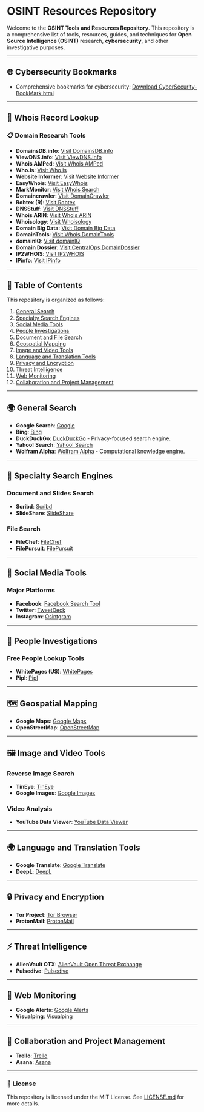 
# OSINT Resources Repository

Welcome to the **OSINT Tools and Resources Repository**. This repository is a comprehensive list of tools, resources, guides, and techniques for **Open Source Intelligence (OSINT)** research, **cybersecurity**, and other investigative purposes.

---

## 🌐 **Cybersecurity Bookmarks**
- Comprehensive bookmarks for cybersecurity: [Download CyberSecurity-BookMark.html](https://github.com/rialms/osint/raw/main/CyberSecurity-BookMark.html)

---

## 📄 **Whois Record Lookup**

### 📋 Domain Research Tools
- **DomainsDB.info**: [Visit DomainsDB.info](https://domainsdb.info/)
- **ViewDNS.info**: [Visit ViewDNS.info](http://viewdns.info/)
- **Whois AMPed**: [Visit Whois AMPed](https://whoisamped.com/)
- **Who.is**: [Visit Who.is](https://who.is/)
- **Website Informer**: [Visit Website Informer](http://website.informer.com/)
- **EasyWhois**: [Visit EasyWhois](https://www.easywhois.com/)
- **MarkMonitor**: [Visit Whois Search](https://domains.markmonitor.com/whois/)
- **Domaincrawler**: [Visit DomainCrawler](http://www.domaincrawler.com/)
- **Robtex (R)**: [Visit Robtex](https://www.robtex.com/)
- **DNSStuff**: [Visit DNSStuff](https://tools.dnsstuff.com/)
- **Whois ARIN**: [Visit Whois ARIN](https://whois.arin.net/ui/advanced.jsp)
- **Whoisology**: [Visit Whoisology](https://whoisology.com/#advanced)
- **Domain Big Data**: [Visit Domain Big Data](http://domainbigdata.com/)
- **DomainTools**: [Visit Whois DomainTools](http://whois.domaintools.com/)
- **domainIQ**: [Visit domainIQ](https://www.domainiq.com/)
- **Domain Dossier**: [Visit CentralOps DomainDossier](http://centralops.net/co/DomainDossier.aspx)
- **IP2WHOIS**: [Visit IP2WHOIS](https://www.ip2whois.com/)
- **IPinfo**: [Visit IPinfo](https://ipinfo.io/)

---

## 📖 **Table of Contents**
This repository is organized as follows:

1. [General Search](#general-search)
2. [Specialty Search Engines](#specialty-search-engines)
3. [Social Media Tools](#social-media-tools)
4. [People Investigations](#people-investigations)
5. [Document and File Search](#document-and-file-search)
6. [Geospatial Mapping](#geospatial-mapping)
7. [Image and Video Tools](#image-and-video-tools)
8. [Language and Translation Tools](#language-and-translation-tools)
9. [Privacy and Encryption](#privacy-and-encryption)
10. [Threat Intelligence](#threat-intelligence)
11. [Web Monitoring](#web-monitoring)
12. [Collaboration and Project Management](#collaboration-and-project-management)

---

## 🌍 **General Search**

- **Google Search**: [Google](http://www.google.com)
- **Bing**: [Bing](http://www.bing.com)
- **DuckDuckGo**: [DuckDuckGo](https://duckduckgo.com) - Privacy-focused search engine.
- **Yahoo! Search**: [Yahoo! Search](http://www.yahoo.com)
- **Wolfram Alpha**: [Wolfram Alpha](http://www.wolframalpha.com) - Computational knowledge engine.

---

## 🔎 **Specialty Search Engines**

### Document and Slides Search
- **Scribd**: [Scribd](http://www.scribd.com)
- **SlideShare**: [SlideShare](http://www.slideshare.net)

### File Search
- **FileChef**: [FileChef](https://www.filechef.com/)
- **FilePursuit**: [FilePursuit](https://filepursuit.com/)

---

## 📱 **Social Media Tools**

### Major Platforms
- **Facebook**: [Facebook Search Tool](http://netbootcamp.org/facebook.html)
- **Twitter**: [TweetDeck](https://www.tweetdeck.com)
- **Instagram**: [Osintgram](https://github.com/Datalux/Osintgram)

---

## 👤 **People Investigations**

### Free People Lookup Tools
- **WhitePages (US)**: [WhitePages](http://www.whitepages.com)
- **Pipl**: [Pipl](https://pipl.com)

---

## 🗺️ **Geospatial Mapping**

- **Google Maps**: [Google Maps](https://www.google.com/maps)
- **OpenStreetMap**: [OpenStreetMap](http://www.openstreetmap.org)

---

## 🖼️ **Image and Video Tools**

### Reverse Image Search
- **TinEye**: [TinEye](https://tineye.com)
- **Google Images**: [Google Images](https://images.google.com)

### Video Analysis
- **YouTube Data Viewer**: [YouTube Data Viewer](https://www.amnestyusa.org/citizenevidence)

---

## 🌍 **Language and Translation Tools**

- **Google Translate**: [Google Translate](https://translate.google.com)
- **DeepL**: [DeepL](https://www.deepl.com)

---

## 🔒 **Privacy and Encryption**

- **Tor Project**: [Tor Browser](https://www.torproject.org)
- **ProtonMail**: [ProtonMail](https://protonmail.com)

---

## ⚡ **Threat Intelligence**

- **AlienVault OTX**: [AlienVault Open Threat Exchange](https://otx.alienvault.com)
- **Pulsedive**: [Pulsedive](https://pulsedive.com)

---

## 📡 **Web Monitoring**

- **Google Alerts**: [Google Alerts](http://www.google.com/alerts)
- **Visualping**: [Visualping](https://visualping.io)

---

## 🤝 **Collaboration and Project Management**

- **Trello**: [Trello](https://trello.com)
- **Asana**: [Asana](https://asana.com)

---

### 📜 **License**
This repository is licensed under the MIT License. See [LICENSE.md](./LICENSE.md) for more details.
